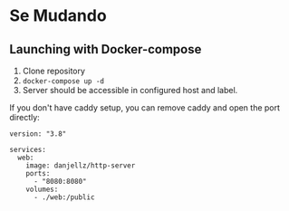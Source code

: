 # Se Mudando


## Launching with Docker-compose

1. Clone repository
2. `docker-compose up -d`
3. Server should be accessible in configured host and label.

If you don't have caddy setup, you can remove caddy and open the port directly:
```
version: "3.8"

services:
  web:
    image: danjellz/http-server
    ports:
      - "8080:8080"
    volumes:
      - ./web:/public
```
